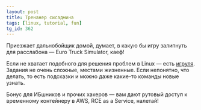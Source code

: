 ```yaml
---
layout: post
title: Тренажер сисадмина
tags: [linux, tutorial, fun]
tg_id: 362
---
```

Приезжает дальнобойщик домой, думает, в какую бы игру залипнуть для расслабона — Euro Truck Simulator, каеф!

Если не хватает подобного для решения проблем в Linux — есть [игруля](https://sadservers.com/scenarios). Задания не очень сложные, местами жизненные. Если непонятно, что делать, то есть подсказки и можно даже какие-то команды новые узнать.

Бонус для ИБшников и прочих хакеров — вам дают рутовый доступ к временному контейнеру в AWS, RCE as a Service, налетай!

